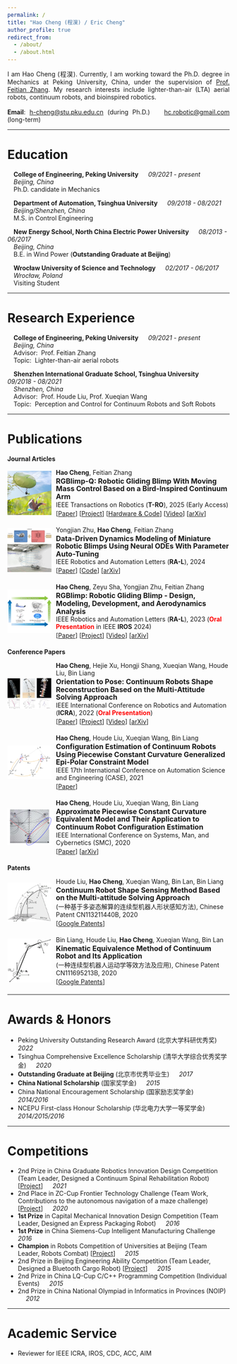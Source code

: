 ```yaml
---
permalink: /
title: "Hao Cheng (程淏) / Eric Cheng"
author_profile: true
redirect_from: 
  - /about/
  - /about.html
---
```


<div style="text-align: justify;">
  I am Hao Cheng (程淏). Currently, I am working toward the Ph.D. degree in Mechanics at Peking University, China, under the supervision of <a href="http://www2.coe.pku.edu.cn/faculty/zhangfeitian/" style="text-decoration: underline;">Prof. Feitian Zhang</a>. My research interests include lighter-than-air (LTA) aerial robots, continuum robots, and bioinspired robotics. 
  <br><br>
  <strong>Email</strong>: <a href="mailto:h-cheng@stu.pku.edu.cn" style="text-decoration: underline;">h-cheng@stu.pku.edu.cn</a> (during Ph.D.) &emsp; <a href="mailto:hc.robotic@gmail.com" style="text-decoration: underline;">hc.robotic@gmail.com</a> (long-term)
</div>

---

# Education

&emsp;**College of Engineering, Peking University** &emsp; _09/2021 - present_  
&emsp;*Beijing, China*   
&emsp;Ph.D. candidate in Mechanics

&emsp;**Department of Automation, Tsinghua University** &emsp; _09/2018 - 08/2021_  
&emsp;*Beijing/Shenzhen, China*  
&emsp;M.S. in Control Engineering 

&emsp;**New Energy School, North China Electric Power University** &emsp; _08/2013 - 06/2017_  
&emsp;*Beijing, China*  
&emsp;B.E. in Wind Power (**Outstanding Graduate at Beijing**)

&emsp;**Wrocław University of Science and Technology** &emsp; _02/2017 - 06/2017_  
&emsp;*Wrocław,  Poland*  
&emsp;Visiting Student

---

# Research Experience

&emsp;**College of Engineering, Peking University** &emsp; _09/2021 - present_  
&emsp;*Beijing, China*  
&emsp;Advisor:&nbsp;&nbsp;<a href="http://www2.coe.pku.edu.cn/faculty/zhangfeitian/" style="color: inherit; text-decoration: none;">Prof. Feitian Zhang</a>  
&emsp;Topic:&nbsp;&nbsp;Lighter-than-air aerial robots 

&emsp;**Shenzhen International Graduate School, Tsinghua University** &emsp; _09/2018 - 08/2021_  
&emsp;*Shenzhen, China*  
&emsp;Advisor:&nbsp;&nbsp;<a href="https://www.sigs.tsinghua.edu.cn/lhd_en/list.htm" style="color: inherit; text-decoration: none;">Prof. Houde Liu</a>, <a href="https://www.sigs.tsinghua.edu.cn/wxq_en/main.htm" style="color: inherit; text-decoration: none;">Prof. Xueqian Wang</a>  
&emsp;Topic:&nbsp;&nbsp;Perception and Control for Continuum Robots and Soft Robots 

---

# Publications

**Journal Articles**
<div style="display: flex; align-items: center;">
  <a href="../images/Papers/RGBlimp_Q.jpg" style="display: inline-block; max-width: 100px !important; overflow: hidden; margin-right: 10px;">
    <img src="../images/Papers/RGBlimp_Q.jpg" alt="Placeholder Image" style="width: 100%; height: auto; display: block;">
  </a>
  <div>
    <div style="font-size: 14px; margin-bottom: 3px;"><strong>Hao Cheng</strong>, Feitian Zhang</div>
    <div style="font-weight: bold; font-size: 16px; line-height: 1.1;">RGBlimp-Q: Robotic Gliding Blimp With Moving Mass Control Based on a Bird-Inspired Continuum Arm</div>
    <div style="font-size: 14px; margin-bottom: 3px;">IEEE Transactions on Robotics (<strong>T-RO</strong>), 2025 (Early Access)</div>
    <div style="font-size: 14px;">
      [<a href="https://ieeexplore.ieee.org/document/11129463" style="text-decoration: underline;">Paper</a>] 
      [<a href="https://rgblimp.github.io/" style="text-decoration: underline;">Project</a>] 
      [<a href="https://github.com/RGBlimp/RGBlimp-Q" style="text-decoration: underline;">Hardware & Code</a>] 
      [<a href="https://youtu.be/yA_nncO6qE4" style="text-decoration: underline;">Video</a>]  
      [<a href="https://arxiv.org/pdf/2406.10810" style="text-decoration: underline;">arXiv</a>]
      </div>
  </div>
</div>

<div style="margin-top: 20px;"></div>

<div style="display: flex; align-items: center;">
  <a href="../images/Papers/RA_L24_Data_Driven_Dynamics.jpg" style="display: inline-block; max-width: 100px !important; overflow: hidden; margin-right: 10px;">
    <img src="../images/Papers/RA_L24_Data_Driven_Dynamics.jpg" alt="Placeholder Image" style="width: 100%; height: auto; display: block;">
  </a>
  <div>
    <div style="font-size: 14px; margin-bottom: 3px;">Yongjian Zhu, <strong>Hao Cheng</strong>, Feitian Zhang</div>
    <div style="font-weight: bold; font-size: 16px; line-height: 1.1;">Data-Driven Dynamics Modeling of Miniature Robotic Blimps Using Neural ODEs With Parameter Auto-Tuning</div>
    <div style="font-size: 14px; margin-bottom: 3px;">IEEE Robotics and Automation Letters (<strong>RA-L</strong>), 2024 </div>
    <div style="font-size: 14px;">
      [<a href="https://ieeexplore.ieee.org/document/10723763" style="text-decoration: underline;">Paper</a>]  
      [<a href="https://github.com/zhu-yj/ABNODE" style="text-decoration: underline;">Code</a>]
      [<a href="https://arxiv.org/pdf/2404.18580" style="text-decoration: underline;">arXiv</a>]
      </div>
  </div>
</div>

<div style="margin-top: 20px;"></div>

<div style="display: flex; align-items: center;">
  <a href="../images/Papers/RGBlimp.jpg" style="display: inline-block; max-width: 100px !important; overflow: hidden; margin-right: 10px;">
    <img src="../images/Papers/RGBlimp.jpg" alt="Placeholder Image" style="width: 100%; height: auto; display: block;">
  </a>
  <div>
    <div style="font-size: 14px; margin-bottom: 3px;"><strong>Hao Cheng</strong>, Zeyu Sha, Yongjian Zhu, Feitian Zhang</div>
    <div style="font-weight: bold; font-size: 16px; line-height: 1.1;">RGBlimp: Robotic Gliding Blimp - Design, Modeling, Development, and Aerodynamics Analysis</div>
    <div style="font-size: 14px; margin-bottom: 3px;">IEEE Robotics and Automation Letters (<strong>RA-L</strong>), 2023 (<a href="../images/img/IROS24.jpg" style="color: red; font-weight: bold; text-decoration: none;">Oral Presentation</a> in IEEE <strong>IROS</strong> 2024)</div>
    <div style="font-size: 14px;">
      [<a href="https://ieeexplore.ieee.org/document/10258385" style="text-decoration: underline;">Paper</a>]
      [<a href="{{ site.baseurl }}/projects/#rgblimp" style="text-decoration: underline;">Project</a>]   
      [<a href="https://youtu.be/AkYN0jurYxI" style="text-decoration: underline;">Video</a>]  
      [<a href="https://arxiv.org/pdf/2306.04079" style="text-decoration: underline;">arXiv</a>]
      </div>
  </div>
</div>

<div style="margin-top: 20px;"></div>

**Conference Papers**

<div style="display: flex; align-items: center;">
  <a href="../images/Papers/ICRA22_Shape Reconstruction.jpg" style="display: inline-block; max-width: 100px !important; overflow: hidden; margin-right: 10px;">
    <img src="../images/Papers/ICRA22_Shape Reconstruction.jpg" alt="Placeholder Image" style="width: 100%; height: auto; display: block;">
  </a>
  <div>
    <div style="font-size: 14px; margin-bottom: 3px;"><strong>Hao Cheng</strong>, Hejie Xu, Hongji Shang, Xueqian Wang, Houde Liu, Bin Liang</div>
    <div style="font-weight: bold; font-size: 16px; line-height: 1.1;">Orientation to Pose: Continuum Robots Shape Reconstruction Based on the Multi-Attitude Solving Approach</div>
    <div style="font-size: 14px; margin-bottom: 3px;">IEEE International Conference on Robotics and Automation (<strong>ICRA</strong>), 2022 (<a href="../images/img/ICRA22.jpg" style="color: red; font-weight: bold; text-decoration: none;">Oral Presentation</a>)</div>
    <div style="font-size: 14px;">
      [<a href="https://ieeexplore.ieee.org/document/9812289" style="text-decoration: underline;">Paper</a>] 
      [<a href="{{ site.baseurl }}/projects/#continuum" style="text-decoration: underline;">Project</a>]  
      [<a href="https://youtu.be/tm9aPsXuPTo" style="text-decoration: underline;">Video</a>]  
      [<a href="https://arxiv.org/pdf/2103.05150" style="text-decoration: underline;">arXiv</a>]
      </div>
  </div>
</div>

<div style="margin-top: 20px;"></div>

<div style="display: flex; align-items: center;">
  <a href="../images/Papers/CASE21_Configuration_Estimation.jpg" style="display: inline-block; max-width: 100px !important; overflow: hidden; margin-right: 10px;">
    <img src="../images/Papers/CASE21_Configuration_Estimation.jpg" alt="Placeholder Image" style="width: 100%; height: auto; display: block;">
  </a>
  <div>
    <div style="font-size: 14px; margin-bottom: 3px;"><strong>Hao Cheng</strong>, Houde Liu, Xueqian Wang, Bin Liang</div>
    <div style="font-weight: bold; font-size: 16px; line-height: 1.1;">Configuration Estimation of Continuum Robots Using Piecewise Constant Curvature Generalized Epi-Polar Constraint Model</div>
    <div style="font-size: 14px; margin-bottom: 3px;">IEEE 17th International Conference on Automation Science and Engineering (CASE), 2021</div>
    <div style="font-size: 14px;">
      [<a href="https://ieeexplore.ieee.org/document/9551587" style="text-decoration: underline;">Paper</a>] 
      </div>
  </div>
</div>

<div style="margin-top: 20px;"></div>

<div style="display: flex; align-items: center;">
  <a href="../images/Papers/SMC20_Approximate_PCC.jpg" style="display: inline-block; max-width: 100px !important; overflow: hidden; margin-right: 10px;">
    <img src="../images/Papers/SMC20_Approximate_PCC.jpg" alt="Placeholder Image" style="width: 100%; height: auto; display: block;">
  </a>
  <div>
    <div style="font-size: 14px; margin-bottom: 3px;"><strong>Hao Cheng</strong>, Houde Liu, Xueqian Wang, Bin Liang</div>
    <div style="font-weight: bold; font-size: 16px; line-height: 1.1;">Approximate Piecewise Constant Curvature Equivalent Model and Their Application to Continuum Robot Configuration Estimation</div>
    <div style="font-size: 14px; margin-bottom: 3px;">IEEE International Conference on Systems, Man, and Cybernetics (SMC), 2020</div>
    <div style="font-size: 14px;">
      [<a href="https://ieeexplore.ieee.org/document/9283135" style="text-decoration: underline;">Paper</a>]  
      [<a href="https://arxiv.org/pdf/2009.06801" style="text-decoration: underline;">arXiv</a>]
      </div>
  </div>
</div>

<div style="margin-top: 20px;"></div>

**Patents**

<div style="display: flex; align-items: center;">
  <a href="../images/Patents/Patent1.png" style="display: inline-block; max-width: 100px !important; overflow: hidden; margin-right: 10px;">
    <img src="../images/Patents/Patent1.png" alt="Placeholder Image" style="width: 100%; height: auto; display: block;">
  </a>
  <div>
    <div style="font-size: 14px; margin-bottom: 3px;">Houde Liu, <strong>Hao Cheng</strong>, Xueqian Wang, Bin Lan, Bin Liang</div>
    <div style="font-weight: bold; font-size: 16px; line-height: 1.1;">Continuum Robot Shape Sensing Method Based on the Multi-attitude Solving Approach</div>
    <div style="font-size: 14px; margin-bottom: 3px;">(一种基于多姿态解算的连续型机器人形状感知方法), Chinese Patent CN113211440B, 2020</div>
    <div style="font-size: 14px;">
      [<a href="https://patents.google.com/patent/CN113211440B/en" style="text-decoration: underline;">Google Patents</a>]  
      </div>
  </div>
</div>

<div style="margin-top: 20px;"></div>

<div style="display: flex; align-items: center;">
  <a href="../images/Patents/Patent2.png" style="display: inline-block; max-width: 100px !important; overflow: hidden; margin-right: 10px;">
    <img src="../images/Patents/Patent2.png" alt="Placeholder Image" style="width: 100%; height: auto; display: block;">
  </a>
  <div>
    <div style="font-size: 14px; margin-bottom: 3px;">Bin Liang, Houde Liu, <strong>Hao Cheng</strong>, Xueqian Wang, Bin Lan </div>
    <div style="font-weight: bold; font-size: 16px; line-height: 1.1;">Kinematic Equivalence Method of Continuum Robot and Its Application</div>
    <div style="font-size: 14px; margin-bottom: 3px;">(一种连续型机器人运动学等效方法及应用), Chinese Patent CN111695213B, 2020</div>
    <div style="font-size: 14px;">
      [<a href="https://patents.google.com/patent/CN111695213B/en" style="text-decoration: underline;">Google Patents</a>]  
      </div>
  </div>
</div>

<div style="margin-top: 20px;"></div>

---

# Awards & Honors

-  Peking University Outstanding Research Award (北京大学科研优秀奖) &emsp; _2022_
-  Tsinghua Comprehensive Excellence Scholarship (清华大学综合优秀奖学金) &emsp; _2020_
-  **Outstanding Graduate at Beijing** (北京市优秀毕业生) &emsp; _2017_
-  **China National Scholarship** (国家奖学金) &emsp; _2015_
-  China National Encouragement Scholarship (国家励志奖学金) &emsp; _2014/2016_
-  NCEPU First-class Honour Scholarship (华北电力大学一等奖学金) &emsp; _2014/2015/2016_

---

# Competitions

- 2nd Prize in China Graduate Robotics Innovation Design Competition (Team Leader, Designed a Continuum Spinal Rehabilitation Robot) [<a href="{{ site.baseurl }}/projects/#spinal" style="text-decoration: underline;">Project</a>] &emsp; _2021_ 
- 2nd Place in ZC-Cup Frontier Technology Challenge (Team Work, Contributions to the autonomous navigation of a maze challenge) [<a href="{{ site.baseurl }}/projects/#maze" style="text-decoration: underline;">Project</a>] &emsp; _2020_
- **1st Prize** in Capital Mechanical Innovation Design Competition (Team Leader, Designed an Express Packaging Robot) &emsp; _2016_
- **1st Prize** in China Siemens-Cup Intelligent Manufacturing Challenge  &emsp; _2016_
- **Champion** in Robots Competition of Universities at Beijing (Team Leader, Robots Combat) [<a href="{{ site.baseurl }}/projects/#battle" style="text-decoration: underline;">Project</a>]  &emsp; _2015_
- 2nd Prize in Beijing Engineering Ability Competition (Team Leader, Designed a Bluetooth Cargo Robot) [<a href="{{ site.baseurl }}/projects/#bcar" style="text-decoration: underline;">Project</a>] &emsp; _2015_ 
- 2nd Prize in China LQ-Cup C/C++ Programming Competition (Individual Events) &emsp; _2015_
- 2nd Prize in China National Olympiad in Informatics in Provinces (NOIP) &emsp; _2012_

---

# Academic Service

- Reviewer for IEEE ICRA, IROS, CDC, ACC, AIM